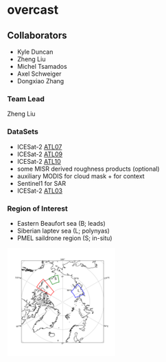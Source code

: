 # overcast


## Collaborators
- Kyle Duncan
- Zheng Liu
- Michel Tsamados
- Axel Schweiger
- Dongxiao Zhang

### Team Lead 
Zheng Liu

### DataSets
- ICESat-2 [ATL07](https://nsidc.org/data/ATL07)
- ICESat-2 [ATL09](https://nsidc.org/data/atl09) 
- ICESat-2 [ATL10](https://nsidc.org/data/atl10)
- some MISR derived roughness products (optional)
- auxiliary MODIS for cloud mask + for context
- Sentinel1 for SAR
- ICESat-2 [ATL03](https://nsidc.org/data/atl03) 

### Region of Interest
- Eastern Beaufort sea (B; leads)
- Siberian laptev sea (L; polynyas)
- PMEL saildrone region (S; in-situ)

<img src="roi.png" width="50%" align=left>


